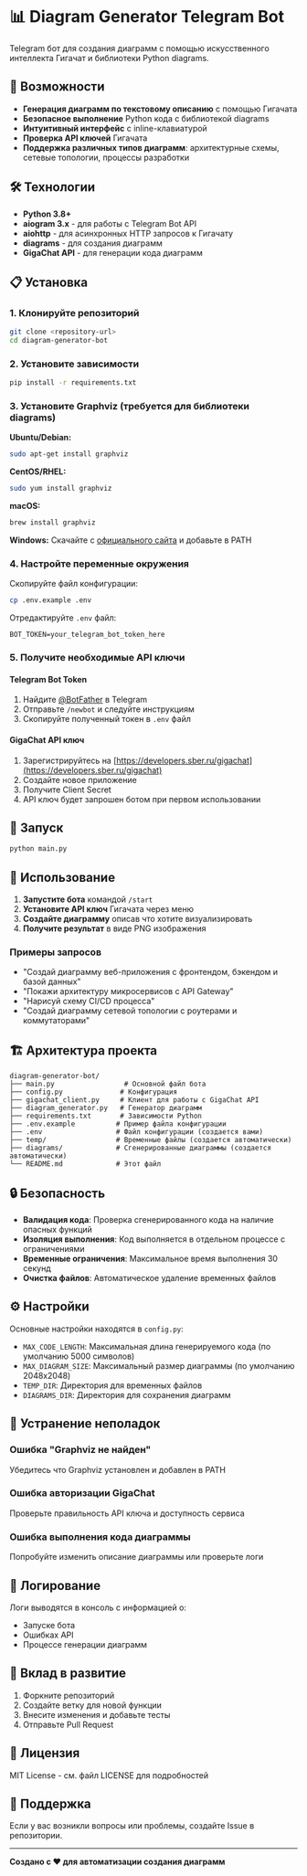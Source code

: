 # 📊 Diagram Generator Telegram Bot

Telegram бот для создания диаграмм с помощью искусственного интеллекта Гигачат и библиотеки Python diagrams.

## 🚀 Возможности

- **Генерация диаграмм по текстовому описанию** с помощью Гигачата
- **Безопасное выполнение** Python кода с библиотекой diagrams
- **Интуитивный интерфейс** с inline-клавиатурой
- **Проверка API ключей** Гигачата
- **Поддержка различных типов диаграмм**: архитектурные схемы, сетевые топологии, процессы разработки

## 🛠️ Технологии

- **Python 3.8+**
- **aiogram 3.x** - для работы с Telegram Bot API
- **aiohttp** - для асинхронных HTTP запросов к Гигачату  
- **diagrams** - для создания диаграмм
- **GigaChat API** - для генерации кода диаграмм

## 📋 Установка

### 1. Клонируйте репозиторий

```bash
git clone <repository-url>
cd diagram-generator-bot
```

### 2. Установите зависимости

```bash
pip install -r requirements.txt
```

### 3. Установите Graphviz (требуется для библиотеки diagrams)

**Ubuntu/Debian:**
```bash
sudo apt-get install graphviz
```

**CentOS/RHEL:**
```bash
sudo yum install graphviz
```

**macOS:**
```bash
brew install graphviz
```

**Windows:**
Скачайте с [официального сайта](https://graphviz.org/download/) и добавьте в PATH

### 4. Настройте переменные окружения

Скопируйте файл конфигурации:
```bash
cp .env.example .env
```

Отредактируйте `.env` файл:
```env
BOT_TOKEN=your_telegram_bot_token_here
```

### 5. Получите необходимые API ключи

#### Telegram Bot Token
1. Найдите [@BotFather](https://t.me/botfather) в Telegram
2. Отправьте `/newbot` и следуйте инструкциям
3. Скопируйте полученный токен в `.env` файл

#### GigaChat API ключ
1. Зарегистрируйтесь на [https://developers.sber.ru/gigachat](https://developers.sber.ru/gigachat)
2. Создайте новое приложение
3. Получите Client Secret
4. API ключ будет запрошен ботом при первом использовании

## 🚀 Запуск

```bash
python main.py
```

## 📱 Использование

1. **Запустите бота** командой `/start`
2. **Установите API ключ** Гигачата через меню
3. **Создайте диаграмму** описав что хотите визуализировать
4. **Получите результат** в виде PNG изображения

### Примеры запросов

- "Создай диаграмму веб-приложения с фронтендом, бэкендом и базой данных"
- "Покажи архитектуру микросервисов с API Gateway" 
- "Нарисуй схему CI/CD процесса"
- "Создай диаграмму сетевой топологии с роутерами и коммутаторами"

## 🏗️ Архитектура проекта

```
diagram-generator-bot/
├── main.py                 # Основной файл бота
├── config.py              # Конфигурация
├── gigachat_client.py     # Клиент для работы с GigaChat API
├── diagram_generator.py   # Генератор диаграмм
├── requirements.txt       # Зависимости Python
├── .env.example          # Пример файла конфигурации
├── .env                  # Файл конфигурации (создается вами)
├── temp/                 # Временные файлы (создается автоматически)
├── diagrams/             # Сгенерированные диаграммы (создается автоматически)
└── README.md             # Этот файл
```

## 🔒 Безопасность

- **Валидация кода**: Проверка сгенерированного кода на наличие опасных функций
- **Изоляция выполнения**: Код выполняется в отдельном процессе с ограничениями
- **Временные ограничения**: Максимальное время выполнения 30 секунд
- **Очистка файлов**: Автоматическое удаление временных файлов

## ⚙️ Настройки

Основные настройки находятся в `config.py`:

- `MAX_CODE_LENGTH`: Максимальная длина генерируемого кода (по умолчанию 5000 символов)
- `MAX_DIAGRAM_SIZE`: Максимальный размер диаграммы (по умолчанию 2048x2048)
- `TEMP_DIR`: Директория для временных файлов
- `DIAGRAMS_DIR`: Директория для сохранения диаграмм

## 🐛 Устранение неполадок

### Ошибка "Graphviz не найден"
Убедитесь что Graphviz установлен и добавлен в PATH

### Ошибка авторизации GigaChat
Проверьте правильность API ключа и доступность сервиса

### Ошибка выполнения кода диаграммы
Попробуйте изменить описание диаграммы или проверьте логи

## 📝 Логирование

Логи выводятся в консоль с информацией о:
- Запуске бота
- Ошибках API
- Процессе генерации диаграмм

## 🤝 Вклад в развитие

1. Форкните репозиторий
2. Создайте ветку для новой функции
3. Внесите изменения и добавьте тесты
4. Отправьте Pull Request

## 📄 Лицензия

MIT License - см. файл LICENSE для подробностей

## 📧 Поддержка

Если у вас возникли вопросы или проблемы, создайте Issue в репозитории.

---

**Создано с ❤️ для автоматизации создания диаграмм**
